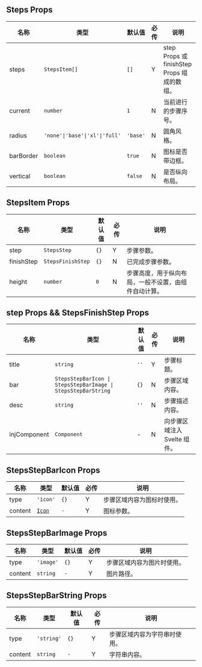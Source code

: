 ## Steps Props

| 名称      | 类型                           | 默认值   | 必传 | 说明                                        |
| --------- | ------------------------------ | -------- | ---- | ------------------------------------------- |
| steps     | `StepsItem[]`                  | `[]`     | Y    | step Props 或 finishStep Props 组成的数组。 |
| current   | `number`                       | `1`      | N    | 当前进行的步骤序号。                        |
| radius    | `'none'\|'base'\|'xl'\|'full'` | `'base'` | N    | 圆角风格。                                  |
| barBorder | `boolean`                      | `true`   | N    | 图标是否带边框。                            |
| vertical  | `boolean`                      | `false`  | N    | 是否纵向布局。                              |

## StepsItem Props

| 名称       | 类型              | 默认值 | 必传 | 说明                                                 |
| ---------- | ----------------- | ------ | ---- | ---------------------------------------------------- |
| step       | `StepsStep`       | `{}`   | Y    | 步骤参数。                                           |
| finishStep | `StepsFinishStep` | `{}`   | N    | 已完成步骤参数。                                     |
| height     | `number`          | `0`    | N    | 步骤高度，用于纵向布局，一般不设置，由组件自动计算。 |

## step Props && StepsFinishStep Props

| 名称         | 类型                                                          | 默认值 | 必传 | 说明                         |
| ------------ | ------------------------------------------------------------- | ------ | ---- | ---------------------------- |
| title        | `string`                                                      | `''`   | Y    | 步骤标题。                   |
| bar          | `StepsStepBarIcon \| StepsStepBarImage \| StepsStepBarString` | `{}`   | N    | 步骤区域内容。               |
| desc         | `string`                                                      | `''`   | N    | 步骤描述内容。               |
| injComponent | `Component`                                                   | -      | N    | 向步骤区域注入 Svelte 组件。 |

## StepsStepBarIcon Props

| 名称    | 类型                                                      | 默认值 | 必传 | 说明                       |
| ------- | --------------------------------------------------------- | ------ | ---- | -------------------------- |
| type    | `'icon'`                                                  | `{}`   | Y    | 步骤区域内容为图标时使用。 |
| content | [`Icon`](https://stdf.design/#/components?nav=icon&tab=1) | `-`    | Y    | 图标参数。                 |

## StepsStepBarImage Props

| 名称    | 类型      | 默认值 | 必传 | 说明                       |
| ------- | --------- | ------ | ---- | -------------------------- |
| type    | `'image'` | `{}`   | Y    | 步骤区域内容为图片时使用。 |
| content | `string`  | `-`    | Y    | 图片路径。                 |

## StepsStepBarString Props

| 名称    | 类型       | 默认值 | 必传 | 说明                         |
| ------- | ---------- | ------ | ---- | ---------------------------- |
| type    | `'string'` | `{}`   | Y    | 步骤区域内容为字符串时使用。 |
| content | `string`   | `-`    | Y    | 字符串内容。                 |
